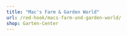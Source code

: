 ```yaml
---
title: "Mac's Farm & Garden World"
url: /red-hook/macs-farm-und-garden-world/
shop: Garten-Center
---
```

